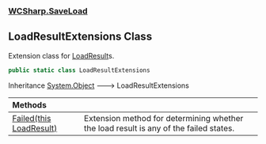 ### [WCSharp.SaveLoad](WCSharp.SaveLoad.md 'WCSharp.SaveLoad')

## LoadResultExtensions Class

Extension class for [LoadResult](WCSharp.SaveLoad.LoadResult.md 'WCSharp.SaveLoad.LoadResult')s.

```csharp
public static class LoadResultExtensions
```

Inheritance [System.Object](https://docs.microsoft.com/en-us/dotnet/api/System.Object 'System.Object') &#129106; LoadResultExtensions

| Methods | |
| :--- | :--- |
| [Failed(this LoadResult)](WCSharp.SaveLoad.LoadResultExtensions.Failed(thisWCSharp.SaveLoad.LoadResult).md 'WCSharp.SaveLoad.LoadResultExtensions.Failed(this WCSharp.SaveLoad.LoadResult)') | Extension method for determining whether the load result is any of the failed states. |
